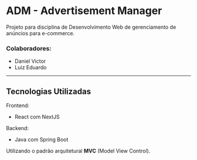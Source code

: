 # ADM - Advertisement Manager
Projeto para disciplina de Desenvolvimento Web de gerenciamento de anúncios para e-commerce.
### Colaboradores:
- Daniel Victor
- Luiz Eduardo
***
## Tecnologias Utilizadas
Frontend:
- React com NextJS

Backend:
- Java com Spring Boot

Utilizando o padrão arquitetural **MVC** (Model View Control).

